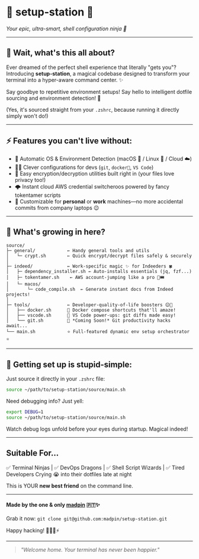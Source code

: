 # 🚀 setup-station 🌟

_Your epic, ultra-smart, shell configuration ninja 🥷_

---

## 🧐 Wait, what's this all about?

Ever dreamed of the perfect shell experience that literally "gets you"? Introducing **setup-station**, a magical codebase designed to transform your terminal into a hyper-aware command center. ✨ 

Say goodbye to repetitive environment setups! Say hello to intelligent dotfile sourcing and environment detection! 🙌  

(Yes, it's sourced straight from your `.zshrc`, because running it directly simply won't do!)

---

## ⚡️ Features you can't live without:

- 🎩 Automatic OS & Environment Detection (macOS 🍎 / Linux 🐧 / Cloud ☁️)
- 👩‍💻 Clever configurations for devs (`git`, `docker🍃`, `VS Code`)
- 🔐 Easy encryption/decryption utilities built right in (your files love privacy too!)
- 🌩️ Instant cloud AWS credential switcheroos powered by fancy tokentamer scripts
- 📑 Customizable for **personal** or **work** machines—no more accidental commits from company laptops 😉

---

## 🌲 What's growing in here?

```
source/
├─ general/            ← Handy general tools and utils
│   └─ crypt.sh        ← Quick encrypt/decrypt files safely & securely
│   
├─ indeed/             ← Work-specific magic ✨ for Indeeders 🍀
│   ├─ dependency_installer.sh ← Auto-installs essentials (jq, fzf...)
│   ├─ tokentamer.sh    ← AWS account-jumping like a pro 🤖🎟️ 
│   └─ macos/
│       └─ code_compile.sh  ← Generate instant docs from Indeed projects!
│    
├─ tools/              ← Developer-quality-of-life boosters 😌🍹
│   ├── docker.sh      💙 Docker compose shortcuts that'll amaze!
│   ├── vscode.sh      💚 VS Code power-ups: git diffs made easy!
│   └── git.sh         🤍 *Coming Soon!* Git productivity hacks await...
└── main.sh            ⭐ Full-featured dynamic env setup orchestrator ⭐ 
```

---

## 🚦 Getting set up is stupid-simple:

Just source it directly in your `.zshrc` file:
```zsh
source ~/path/to/setup-station/source/main.sh  
```

Need debugging info? Just yell:
```zsh  
export DEBUG=1  
source ~/path/to/setup-station/source/main.sh  
```

Watch debug logs unfold before your eyes during startup. Magical indeed!

---

## Suitable For...

✅ Terminal Ninjas | ✅ DevOps Dragons | ✅ Shell Script Wizards | ✅ Tired Developers Crying 😭 into their dotfiles late at night  

This is YOUR **new best friend** on the command line.

---

#### Made by the one & only [madpin](https://github.com/madpin) 🇵🇹✨

Grab it now: `git clone git@github.com:madpin/setup-station.git` 

Happy hacking! 🚀🌙🤖⚡

---  

> _"Welcome home. Your terminal has never been happier."_